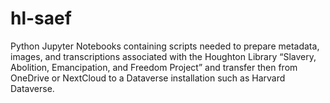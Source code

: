 # hl-saef
Python Jupyter Notebooks containing scripts needed to prepare metadata, images, and transcriptions associated with the Houghton Library “Slavery, Abolition, Emancipation, and Freedom Project” and transfer then from OneDrive or NextCloud to a Dataverse installation such as Harvard Dataverse.
